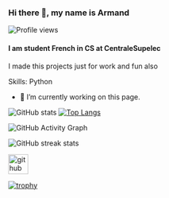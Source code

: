 ### Hi there 👋, my name is Armand          
![Profile views](https://gpvc.arturio.dev/Armand-Morin)  
#### I am student French in CS at CentraleSupelec

I made this projects just for work and fun also 

Skills: Python 

- 🔭 I’m currently working on this page. 


<!--START_SECTION:waka-->
<!--END_SECTION:waka-->


![GitHub stats](https://github-readme-stats.vercel.app/api?username=Armand-Morin&show_icons=true&count_private=true&theme=radical)  [![Top Langs](https://github-readme-stats.vercel.app/api/top-langs/?username=Armand-Morin)](https://github.com/anuraghazra/github-readme-stats&theme=radical)


![GitHub Activity Graph](https://activity-graph.herokuapp.com/graph?username=Armand-Morin&theme=radical)  

![GitHub streak stats](https://github-readme-streak-stats.herokuapp.com/?user=Armand-Morin&theme=radical)  


[<img src='https://cdn.jsdelivr.net/npm/simple-icons@3.0.1/icons/github.svg' alt='github' height='40'>](https://github.com/Armand-Morin)  

[![trophy](https://github-profile-trophy.vercel.app/?username=Armand-Morin)](https://github.com/ryo-ma/github-profile-trophy&theme=radical)
